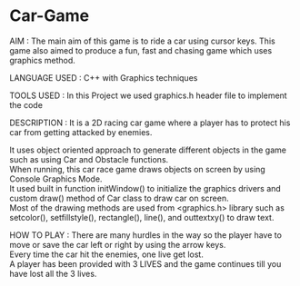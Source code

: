 # Car-Game


AIM              : 	The main aim of this game is to ride a  car using cursor keys. This game also aimed to produce a fun, fast and chasing game which uses graphics method.<br>


LANGUAGE USED    : 	C++ with Graphics techniques<br>

TOOLS USED       : 	In this Project we used graphics.h header file to implement the code<br>

DESCRIPTION      : 	It is a  2D racing car game where a player has to protect his car from getting attacked by enemies.<br>

It uses object oriented approach to generate different objects in the game such as using Car and Obstacle functions. <br>
When running, this car race game draws objects on screen by using Console Graphics Mode.<br>
It used built in function initWindow() to initialize the graphics drivers and custom draw() method of Car class to draw car on screen. <br>
Most of the drawing methods are used from <graphics.h> library such as setcolor(), setfillstyle(), rectangle(), line(), and outtextxy() to draw text.


HOW TO PLAY         :	There are many hurdles in the way so the player have to move or save the car left or right by using the arrow keys.<br>
	Every time the car hit the enemies, one live get lost.<br>
	A player has been provided with 3 LIVES and the game continues till you have lost all the 3 lives.
